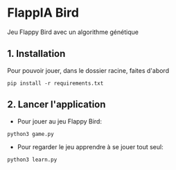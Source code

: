 # FlappIA Bird

Jeu Flappy Bird avec un algorithme génétique

## 1. Installation

Pour pouvoir jouer, dans le dossier racine, faites d'abord

```
pip install -r requirements.txt
```

## 2. Lancer l'application

- Pour jouer au jeu Flappy Bird:

```
python3 game.py
```

- Pour regarder le jeu apprendre à se jouer tout seul:

```
python3 learn.py
```
